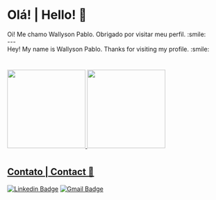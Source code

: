 # Olá! | Hello! 👋

<div size='20px'> Oi! Me chamo Wallyson Pablo. Obrigado por visitar meu perfil. :smile: </div>
---
<div size='20px'> Hey! My name is Wallyson Pablo. Thanks for visiting my profile. :smile: </div>


#

<a href="https://github.com/wpaq">
  
<img height="180em" src="https://github-readme-stats.vercel.app/api?username=wpaq&show_icons=true&theme=algolia&include_all_commits=true&count_private=true"/>
<img height="180em" src="https://github-readme-stats.vercel.app/api/top-langs/?username=wpaq&layout=compact&langs_count=16&theme=algolia"/>

#
## Contato | Contact 📱
  
[![Linkedin Badge](https://img.shields.io/badge/-Wallyson-blue?style=flat-square&logo=Linkedin&logoColor=white&link=https://www.linkedin.com/in/wallyson-pablo)](https://www.linkedin.com/in/wallyson-pablo) 
[![Gmail Badge](https://img.shields.io/badge/-wallysonpabloo@gmail.com-c14438?style=flat-square&logo=Gmail&logoColor=white&link=mailto:wallysonpabloo@gmail.com)](mailto:wallysonpabloo@gmail.com)
